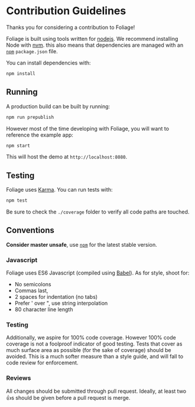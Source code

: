 # Contribution Guidelines

Thanks you for considering a contribution to Foliage!

Foliage is built using tools written for
[nodejs](http://nodejs.org). We recommend installing Node with
[nvm](https://github.com/creationix/nvm). this also means that
dependencies are managed with an [`npm`](https://npmjs.org) `package.json`
file.

You can install dependencies with:

```bash
npm install
```

## Running

A production build can be built by running:

```bash
npm run prepublish
```

However most of the time developing with Foliage, you will want
to reference the example app:

```bash
npm start
```

This will host the demo at `http://localhost:8080`.

## Testing

Foliage uses [Karma](https://karma-runner.github.io). You can run tests
with:

```bash
npm test
```

Be sure to check the `./coverage` folder to verify all code paths are
touched.

## Conventions

**Consider master unsafe**, use [`npm`](https://www.npmjs.com/package/microcosm) for the latest stable version.

### Javascript

Foliage uses ES6 Javascript (compiled using [Babel](babeljs.io)). As
for style, shoot for:

- No semicolons
- Commas last,
- 2 spaces for indentation (no tabs)
- Prefer ' over ", use string interpolation
- 80 character line length

### Testing

Additionally, we aspire for 100% code coverage. However 100% code
coverage is not a foolproof indicator of good testing. Tests that
cover as much surface area as possible (for the sake of coverage)
should be avoided. This is a much softer measure than a style guide,
and will fall to code review for enforcement.

### Reviews

All changes should be submitted through pull request. Ideally, at
least two :+1:s should be given before a pull request is merge.
